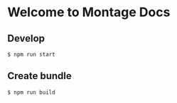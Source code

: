 # Welcome to Montage Docs

## Develop

```
$ npm run start
```

## Create bundle

```
$ npm run build
```

